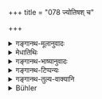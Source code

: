 +++
title = "078 ज्योतिषश् च"

+++

<details><summary>गङ्गानथ-मूलानुवादः</summary>

After light, from out of the same Evolvent, emanates water, which has been declared to be endowed with the quality of taste. and after water, comes earth, endowed with the quality of odour.—Such is creation at the outset.—(78)
</details>

<details><summary>मेधातिथिः</summary>

**रसो** मधुरादिः सलिलगुणः गन्धः सुरभिर् असुरभिश् च । स भूमेर् गुणः । तथा च वैशेषिकाः- "क्षिताव् एव गन्धः" इति (प्रभ् ४.१) । एते सांसिद्धिका एकैकस्य गुणाः संसर्गात् तु संकीर्यनते । तद् उक्तम् "यो यो यावतिथः" (म्ध् १.२०) इति । एतच् च गुणानुकथनम् अध्यात्मचिन्तायां उपयुज्यते । उक्तं हि पुराणकारेण-

- दश मन्वन्तराणीह तिष्ठन्तीन्द्रियचिन्तकाः ।

- भौतिकास् तु शतं पूर्णं सहस्रं त्व् अभिमानिनः ॥

अहंकारचिन्तकाः-

- महात्मकाः सहस्राणि दश तिष्ठन्ति विज्वराः ।

- पूर्णं शतसहस्रं तु तिष्ठन्त्य् अव्यक्तचिन्तकाः ।

- पुरुषं निर्गुणं प्राप्य परिसंख्या न विद्यते ॥ १.७८ ॥
</details>

<details><summary>गङ्गानथ-भाष्यानुवादः</summary>

‘*Taste*’—such as ‘*sweet*’ and the rest.,—is the quality of Water.—‘*Odour*’ good smell and evil, is the quality of earth; as say the *Vaiśeṣikas*—‘odour subsists in earth alone.’

Each of the single qualities that have been mentioned as belonging to each of the elemental substances, is what is inherent in it by its very nature; when, however, the substances come to be mixed up, their qualities also become intermingled. It is in view of this that we have the statement in verse 20 that—‘each elemental substance is endowed with as many qualities as the place it occupies’.

This description of the qualities comes useful in meditation on the soul. This has been thus declared by the author of the *Purāṇa*.—‘Those who meditate upon the sense-organs (as the soul) stay here for ten
*manvantaras*; those who meditate upon the Elemental Substances stay for
a hundred, and those who meditate upon the Principle of Egoism stay for a thousand *manvantaras*; \[‘*abhimāninaḥ*’ means those who think of the Principle of Egoism\]; those who meditate upon the great Principle of Intelligence stay for ten thousand *manvantaras*, freed from all sufferings; for full hundred thousand years stay those who meditate upon the Unmanifest (Primordial Matter); when one has reached the soul, devoid of all qualities, all limitation ceases.’—(78)
</details>

<details><summary>गङ्गानथ-टिप्पन्यः</summary>

‘*Āditaḥ*’—(*a*) ‘after the *Mahāpralaya*’ (Kullūka);—(*b*) ‘after the
*Khaṇḍapralaya*’ (Govindarāja and NārāyaḌa); (*c*) ‘Before the creation
of the Egg’ (Nandana).
</details>

<details><summary>गङ्गानथ-तुल्य-वाक्यानि</summary>

See Comparative notes for [Verse 1.75 (Ākāśa produced out of
‘Mind’)].
</details>

<details><summary>Bühler</summary>

078	And from light, modifying itself, (is produced) water, possessing the quality of taste, from water earth which has the quality of smell; such is the creation in the beginning.
</details>
